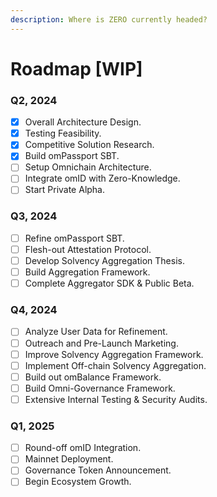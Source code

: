 ```yaml
---
description: Where is ZERO currently headed?
---
```


# Roadmap \[WIP]

### Q2, 2024

* [x] Overall Architecture Design.
* [x] Testing Feasibility.
* [x] Competitive Solution Research.
* [x] Build omPassport SBT.
* [ ] Setup Omnichain Architecture.
* [ ] Integrate omID with Zero-Knowledge.
* [ ] Start Private Alpha.

### Q3, 2024

* [ ] Refine omPassport SBT.
* [ ] Flesh-out Attestation Protocol.
* [ ] Develop Solvency Aggregation Thesis.
* [ ] Build Aggregation Framework.
* [ ] Complete Aggregator SDK & Public Beta.

### Q4, 2024

* [ ] Analyze User Data for Refinement.
* [ ] Outreach and Pre-Launch Marketing.
* [ ] Improve Solvency Aggregation Framework.
* [ ] Implement Off-chain Solvency Aggregation.
* [ ] Build out omBalance Framework.
* [ ] Build Omni-Governance Framework.
* [ ] Extensive Internal Testing & Security Audits.

### Q1, 2025

* [ ] Round-off omID Integration.
* [ ] Mainnet Deployment.
* [ ] Governance Token Announcement.
* [ ] Begin Ecosystem Growth.
